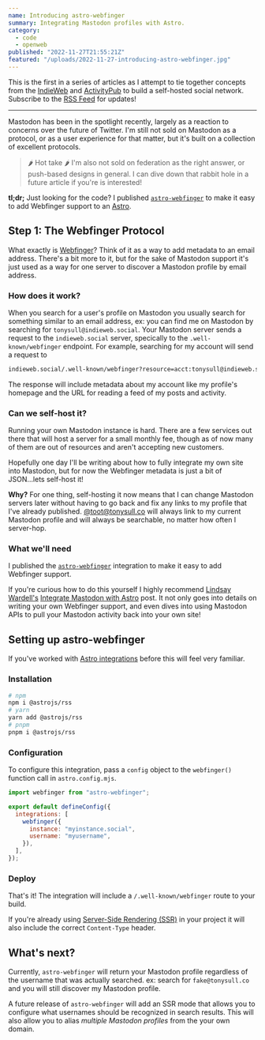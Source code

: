 ```yaml
---
name: Introducing astro-webfinger
summary: Integrating Mastodon profiles with Astro.
category:
  - code
  - openweb
published: "2022-11-27T21:55:21Z"
featured: "/uploads/2022-11-27-introducing-astro-webfinger.jpg"
---
```


This is the first in a series of articles as I attempt to tie together concepts from the [IndieWeb](https://indieweb.com) and [ActivityPub](https://www.w3.org/TR/activitypub/) to build a self-hosted social network. Subscribe to the [RSS Feed](https://tonysull.co/articles/feed.xml) for updates!

---

Mastodon has been in the spotlight recently, largely as a reaction to concerns over the future of Twitter. I'm still not sold on Mastodon as a protocol, or as a user experience for that matter, but it's built on a collection of excellent protocols.

> 🌶️ Hot take 🌶️ I'm also not sold on federation as the right answer, or push-based designs in general. I can dive down that rabbit hole in a future article if you're is interested!

**tl;dr;** Just looking for the code? I published [`astro-webfinger`](https://npmjs.com/astro-webfinger) to make it easy to add Webfinger support to an [Astro](https://astro.build).

## Step 1: The Webfinger Protocol

What exactly is [Webfinger](https://webfinger.net)? Think of it as a way to add metadata to an email address. There's a bit more to it, but for the sake of Mastodon support it's just used as a way for one server to discover a Mastodon profile by email address.

### How does it work?

When you search for a user's profile on Mastodon you usually search for something similar to an email address, ex: you can find me on Mastodon by searching for `tonysull@indieweb.social`. Your Mastodon server sends a request to the `indieweb.social` server, specically to the `.well-known/webfinger` endpoint. For example, searching for my account will send a request to

```bash
indieweb.social/.well-known/webfinger?resource=acct:tonysull@indieweb.social
```

The response will include metadata about my account like my profile's homepage and the URL for reading a feed of my posts and activity.

### Can we self-host it?

Running your own Mastodon instance is hard. There are a few services out there that will host a server for a small monthly fee, though as of now many of them are out of resources and aren't accepting new customers.

Hopefully one day I'll be writing about how to fully integrate my own site into Mastodon, but for now the Webfinger metadata is just a bit of JSON...lets self-host it!

**Why?** For one thing, self-hosting it now means that I can change Mastodon servers later without having to go back and fix any links to my profile that I've already published. [@toot@tonysull.co](@toot@tonysull.co) will always link to my current Mastodon profile and will always be searchable, no matter how often I server-hop.

### What we'll need

I published the [`astro-webfinger`](https://npmjs.com/astro-webfinger) integration to make it easy to add Webfinger support.

If you're curious how to do this yourself I highly recommend [Lindsay Wardell's](https://www.lindsaykwardell.com/) [Integrate Mastodon with Astro](https://www.lindsaykwardell.com/blog/integrate-mastodon-with-astro) post. It not only goes into details on writing your own Webfinger support, and even dives into using Mastodon APIs to pull your Mastodon activity back into your own site!

## Setting up astro-webfinger

If you've worked with [Astro integrations](https://docs.astro.build/en/guides/integrations-guide/) before this will feel very familiar.

### Installation

```bash
# npm
npm i @astrojs/rss
# yarn
yarn add @astrojs/rss
# pnpm
pnpm i @astrojs/rss
```

### Configuration

To configure this integration, pass a `config` object to the `webfinger()` function call in `astro.config.mjs`.

```js
import webfinger from "astro-webfinger";

export default defineConfig({
  integrations: [
    webfinger({
      instance: "myinstance.social",
      username: "myusername",
    }),
  ],
});
```

### Deploy

That's it! The integration will include a `/.well-known/webfinger` route to your build.

If you're already using [Server-Side Rendering (SSR)](https://docs.astro.build/en/guides/server-side-rendering) in your project it will also include the correct `Content-Type` header.

## What's next?

Currently, `astro-webfinger` will return your Mastodon profile regardless of the username that was actually searched. ex: search for `fake@tonysull.co` and you will still discover my Mastodon profile.

A future release of `astro-webfinger` will add an SSR mode that allows you to configure what usernames should be recognized in search results. This will also allow you to alias _multiple Mastodon profiles_ from the your own domain.
